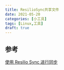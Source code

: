 ```yaml
---
title: ResilioSync共享文件
date: 2021-05-20
categories: [小工具]
tags: [Linux,工具]
draft: true
---
```


## 参考

[使用 Resilio Sync 进行同步](http://shuokay.com/2017/03/07/resilio-sync/)